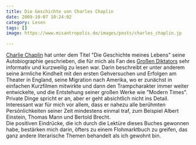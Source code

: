 ```yaml
---
title: Die Geschichte von Charles Chaplin
date: 2009-10-07 10:24:02
category: Lesen
tags: []
image: https://www.misantropolis.de/images/posts/charles_chaplin.jp

---
```


[Charlie Chaplin](http://de.wikipedia.org/wiki/Charles_Chaplin) hat unter dem Titel "Die Geschichte meines Lebens" seine Autobiographie geschrieben, die für mich als Fan des [Großen Diktators](http://de.wikipedia.org/wiki/Der_gro%C3%9Fe_Diktator) sehr informativ und kurzweilig zu lesen war. Darin beschreibt er unter anderem seine ärmliche Kindheit mit den ersten Gehversuchen und Erfolgen am Theater in England, seine Migration nach Amerika, wo er zunächst in einfachen Kurzfilmen mitwirkte und dann den Trampcharakter immer weiter entwickelte, und die Entstehung seiner großen Werke wie "Modern Times". Private Dinge spricht er an, aber er geht absichtlich nicht ins Detail. Interessant war für mich vor allem, dass er nahezu alle berühmten Persönlichkeiten seiner Zeit mindestens einmal traf, zum Beispiel Albert Einstein, Thomas Mann und Bertold Brecht.  
Die positiven Eindrücke, die ich durch die Lektüre dieses Buches gewonnen habe, bestärken mich darin, öfters zu einem Flohmarktbuch zu greifen, das ganz andere literarische Themen behandelt als ich gewohnt bin.
